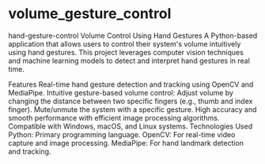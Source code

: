 # volume_gesture_control
hand-gesture-control
Volume Control Using Hand Gestures A Python-based application that allows users to control their system's volume intuitively using hand gestures. This project leverages computer vision techniques and machine learning models to detect and interpret hand gestures in real time.

Features Real-time hand gesture detection and tracking using OpenCV and MediaPipe. Intuitive gesture-based volume control: Adjust volume by changing the distance between two specific fingers (e.g., thumb and index finger). Mute/unmute the system with a specific gesture. High accuracy and smooth performance with efficient image processing algorithms. Compatible with Windows, macOS, and Linux systems. Technologies Used Python: Primary programming language. OpenCV: For real-time video capture and image processing. MediaPipe: For hand landmark detection and tracking.

